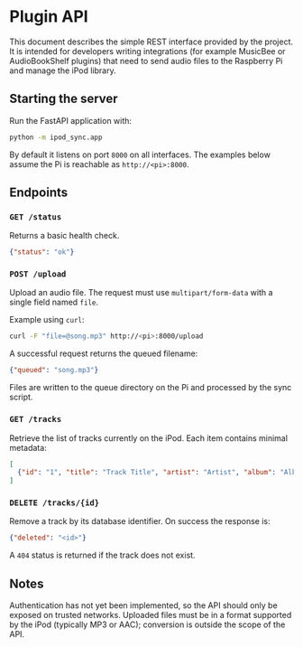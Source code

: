 # Plugin API

This document describes the simple REST interface provided by the project. It is intended for developers writing integrations (for example MusicBee or AudioBookShelf plugins) that need to send audio files to the Raspberry Pi and manage the iPod library.

## Starting the server

Run the FastAPI application with:

```bash
python -m ipod_sync.app
```

By default it listens on port `8000` on all interfaces. The examples below assume the Pi is reachable as `http://<pi>:8000`.

## Endpoints

### `GET /status`
Returns a basic health check.

```json
{"status": "ok"}
```

### `POST /upload`
Upload an audio file. The request must use `multipart/form-data` with a single field named `file`.

Example using `curl`:

```bash
curl -F "file=@song.mp3" http://<pi>:8000/upload
```

A successful request returns the queued filename:

```json
{"queued": "song.mp3"}
```

Files are written to the queue directory on the Pi and processed by the sync script.

### `GET /tracks`
Retrieve the list of tracks currently on the iPod. Each item contains minimal metadata:

```json
[
  {"id": "1", "title": "Track Title", "artist": "Artist", "album": "Album"}
]
```

### `DELETE /tracks/{id}`
Remove a track by its database identifier. On success the response is:

```json
{"deleted": "<id>"}
```

A `404` status is returned if the track does not exist.

## Notes

Authentication has not yet been implemented, so the API should only be exposed on trusted networks. Uploaded files must be in a format supported by the iPod (typically MP3 or AAC); conversion is outside the scope of the API.
